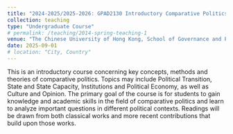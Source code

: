 ```yaml
---
title: "2024-2025/2025-2026: GPAD2130 Introductory Comparative Politics"
collection: teaching
type: "Undergraduate Course"
# permalink: /teaching/2014-spring-teaching-1
venue: "The Chinese University of Hong Kong, School of Governance and Policy Science"
date: 2025-09-01
# location: "City, Country"
---
```


This is an introductory course concerning key concepts, methods and theories of comparative politics. Topics may include Political Transition, State and State Capacity, Institutions and Political Economy, as well as Culture and Opinion. The primary goal of the course is for students to gain knowledge and academic skills in the field of comparative politics and learn to analyze important questions in different political contexts. Readings will be drawn from both classical works and more recent contributions that build upon those works.
